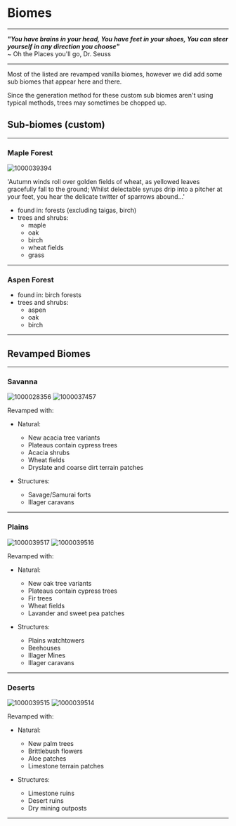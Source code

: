 # Biomes

---

**<em>"You have brains in your head,
You have feet in your shoes,
You can steer yourself in any direction you choose"</em>**\
~ Oh the Places you'll go, Dr. Seuss

---

Most of the listed are revamped vanilla biomes, however we did add some sub biomes that appear here and there.

Since the generation method for these custom sub biomes aren't using typical methods, trees may sometimes be chopped up.

## Sub-biomes (custom)

---

### Maple Forest

![1000039394](https://github.com/1D10T1C-STUD10S/more-to-explore/assets/112738649/6f216228-a664-4c05-a451-2924627c9436)

    
 'Autumn winds roll over golden fields of wheat, as yellowed leaves gracefully fall to the ground; Whilst delectable syrups drip into a pitcher at your feet, you hear the delicate twitter of sparrows abound...'
    
- found in: forests (excluding taigas, birch)
- trees and shrubs:
  - maple
  - oak
  - birch
  - wheat fields
  - grass

---

### Aspen Forest



- found in: birch forests
- trees and shrubs:
  - aspen
  - oak
  - birch

---

## Revamped Biomes

---

### Savanna

![1000028356](https://github.com/1D10T1C-STUD10S/more-to-explore/assets/112738649/a7af6131-b96f-496b-8392-4d5db9c615ab)
![1000037457](https://github.com/1D10T1C-STUD10S/more-to-explore/assets/112738649/6573285a-0219-4ef8-932f-1f8c46de6070)

Revamped with:
- Natural:
  - New acacia tree variants
  - Plateaus contain cypress trees
  - Acacia shrubs
  - Wheat fields
  - Dryslate and coarse dirt terrain  patches

 - Structures:
   - Savage/Samurai forts
   - Illager caravans

---

### Plains

![1000039517](https://github.com/1D10T1C-STUD10S/more-to-explore/assets/112738649/b0bc0f55-fa7f-4e19-ad25-38d19c10fdc9)
![1000039516](https://github.com/1D10T1C-STUD10S/more-to-explore/assets/112738649/28962f2c-ee11-4d77-a375-4a927ae6b2ba)


Revamped with:
- Natural:
  - New oak tree variants
  - Plateaus contain cypress trees
  - Fir trees
  - Wheat fields
  - Lavander and sweet pea patches

 - Structures:
   - Plains watchtowers
   - Beehouses
   - Illager Mines
   - Illager caravans

---

### Deserts

![1000039515](https://github.com/1D10T1C-STUD10S/more-to-explore/assets/112738649/f4f8b986-ca32-4dd2-b244-1650ff6736b7)
![1000039514](https://github.com/1D10T1C-STUD10S/more-to-explore/assets/112738649/dfafa921-0867-4969-802e-efd640a9814e)

Revamped with:
- Natural:
  - New palm trees
  - Brittlebush flowers
  - Aloe patches
  - Limestone terrain patches

 - Structures:
   - Limestone ruins
   - Desert ruins
   - Dry mining outposts

---

